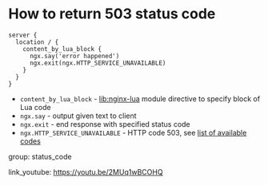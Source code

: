 # How to return 503 status code

```nginx
server {
  location / {
    content_by_lua_block {
      ngx.say('error happened')
      ngx.exit(ngx.HTTP_SERVICE_UNAVAILABLE)
    }
  }
}
```

- `content_by_lua_block` - [lib:nginx-lua](/nginx-lua/how-to-install-nginx-lua-module-in-ubuntu-ubuntuversion) module directive to specify block of Lua code
- `ngx.say` - output given text to client
- `ngx.exit` - end response with specified status code
- `ngx.HTTP_SERVICE_UNAVAILABLE` - HTTP code 503, see [list of available codes](https://github.com/openresty/lua-nginx-module#http-status-constants)

group: status_code


link_youtube: https://youtu.be/2MUq1wBCOHQ
